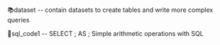📚dataset -- contain datasets to create tables and write more complex queries 

🔑sql_code1 -- SELECT ; AS ; Simple arithmetic operations with SQL
